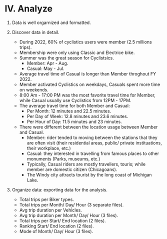 # **IV. Analyze**

1. Data is well orgarnized and formatted.
2. Discover data in detail.

    - During 2022, 60% of cyclistics users were member (2.5 millions trips).
    - Membership were only using Classic and Electrice bike.
    - Summer was the great season for Cyclistsics.
        - Member: Apr - Aug.
        - Casual: May - Jul.
    - Average travel time of Casual is longer than Member throghout FY 2022.
    - Member activated Cyclistics on weekdays, Casuals spent more time on weekends.
    - 8:00 Am - 17:00 PM was the most favorite travel time for Member, while Casual usually use Cyclistics from 12PM - 17PM.
    - The average travel time for both Member and Casual:
        - Per Month:  12 minutes and 22.5 minutes.
        - Per Day of Week: 12.8 minutes and 23.6 minutes.
        - Per Hour of Day: 11.5 minutes and 23 minutes.
    - There were different between the location usage between Member and Casual.
        - Member: rider tended to moving between the stations that they are often visit (their residential areas, public/ private instituations, their workplace, etc.)
        - Casual: they interested in travelling from famous places to other monuments (Parks, museums, etc.)
        - Typically, Casual riders are mostly travellers, touris; while member are domestic citizen (Chicagoans).
        - The Windy city attracts tourist by the long coast of Michigan Lake.

3. Organize data: exporting data for the analysis.

    - Total trips per Biker types.
    - Total trips per Month/ Day/ Hour (3 separate files).
    - Avg trip duration per Vehicles.
    - Avg trip duration per Month/ Day/ Hour (3 files).
    - Total trips per Start/ End location (2 files).
    - Ranking Start/ End location (2 files).
    - Mode of Month/ Day/ Hour (3 files).